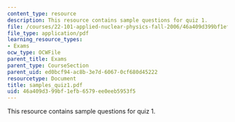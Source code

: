 ```yaml
---
content_type: resource
description: This resource contains sample questions for quiz 1.
file: /courses/22-101-applied-nuclear-physics-fall-2006/46a409d399bf1efb6579ee0eeb5953f5_samples_quiz1.pdf
file_type: application/pdf
learning_resource_types:
- Exams
ocw_type: OCWFile
parent_title: Exams
parent_type: CourseSection
parent_uid: ed0bcf94-ac8b-3e7d-6067-0cf680d45222
resourcetype: Document
title: samples_quiz1.pdf
uid: 46a409d3-99bf-1efb-6579-ee0eeb5953f5
---
```

This resource contains sample questions for quiz 1.

